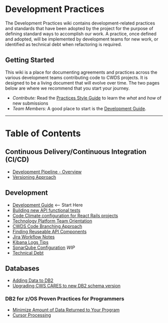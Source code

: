 # Development Practices
The Development Practices wiki contains development-related practices and standards that have been adopted by the project for the purpose of defining standard ways to accomplish our work. A practice, once defined and adopted, will be implemented by development teams for new work, or identified as technical debt when refactoring is required.

## Getting Started
This wiki is a place for documenting agreements and practices across the various development teams contributing code to CWDS projects. It is designed to be a living document that will evolve over time. The two pages below are where we recommend that you start your journey.
   * *Contribute:* Read the [Practices Style Guide](doc/practice-style-guide.md) to learn the _what_ and _how_ of new submissions
   * *Team Members:* A good place to start is the [Development Guide](dev-guide.md).

-----
# Table of Contents
## Continuous Delivery/Continuous Integration (CI/CD)
  * [Development Pipeline - Overview](cicd/pipeline.md)
  * [Versioning Approach](cicd/artifact-versioning.md)

## Development
  * [Development Guide](dev-guide.md) <-- Start Here
  * [Building new API functional tests](dev/new-api-functional-tests.md)
  * [Code Climate configuration for React Rails projects](dev/code-climate-cfg-rails.md)
  * [Technology Platform Team Orientation](dev/Technology-Platform-Team-Orientation.md)
  * [CWDS Code Branching Approach](dev/cwds-code-branching.md)
  * [Finding Reuseable API Components](dev/reusable-api-comp.md)
  * [Jira Workflow Notes](dev/jira-workflow.md)
  * [Kibana Logs Tips](dev/kibana-logs-tips.md)
  * [SonarQube Configuration](dev/sonarqube-cfg.md) *WIP*
  * [Technical Debt](dev/tech-debt.md)

## Databases
  * [Adding Data to DB2](add-data-to-db2.md)
  * [Upgrading CWS CARES to new DB2 schema version](db/cwscms-upgrades.md)
### DB2 for z/OS Proven Practices for Programmers
  * [Minimize Amount of Data Returned to Your Program](db/minimize-amt-of-data-returned.md)
  * [Cursor Processing](db/cursorprocessing.md)
  
